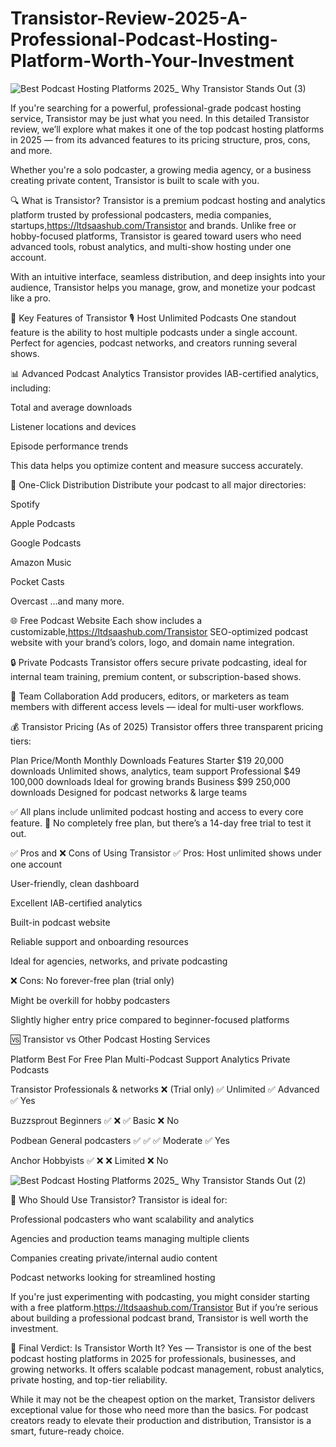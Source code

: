 # Transistor-Review-2025-A-Professional-Podcast-Hosting-Platform-Worth-Your-Investment

![Best Podcast Hosting Platforms 2025_ Why Transistor Stands Out (3)](https://github.com/user-attachments/assets/eff5322b-8817-4b66-8ba7-02d2ba992235)


If you're searching for a powerful, professional-grade podcast hosting service, Transistor may be just what you need. In this detailed Transistor review, we’ll explore what makes it one of the top podcast hosting platforms in 2025 — from its advanced features to its pricing structure, pros, cons, and more.

Whether you're a solo podcaster, a growing media agency, or a business creating private content, Transistor is built to scale with you.

🔍 What is Transistor?
Transistor is a premium podcast hosting and analytics platform trusted by professional podcasters, media companies, startups,https://ltdsaashub.com/Transistor and brands. Unlike free or hobby-focused platforms, Transistor is geared toward users who need advanced tools, robust analytics, and multi-show hosting under one account.

With an intuitive interface, seamless distribution, and deep insights into your audience, Transistor helps you manage, grow, and monetize your podcast like a pro.

🌟 Key Features of Transistor
🎙️ Host Unlimited Podcasts
One standout feature is the ability to host multiple podcasts under a single account. Perfect for agencies, podcast networks, and creators running several shows.

📊 Advanced Podcast Analytics
Transistor provides IAB-certified analytics, including:

Total and average downloads

Listener locations and devices

Episode performance trends

This data helps you optimize content and measure success accurately.

📡 One-Click Distribution
Distribute your podcast to all major directories:

Spotify

Apple Podcasts

Google Podcasts

Amazon Music

Pocket Casts

Overcast
…and many more.

🌐 Free Podcast Website
Each show includes a customizable,https://ltdsaashub.com/Transistor SEO-optimized podcast website with your brand’s colors, logo, and domain name integration.

🔒 Private Podcasts
Transistor offers secure private podcasting, ideal for internal team training, premium content, or subscription-based shows.

👥 Team Collaboration
Add producers, editors, or marketers as team members with different access levels — ideal for multi-user workflows.

💰 Transistor Pricing (As of 2025)
Transistor offers three transparent pricing tiers:

Plan	Price/Month	Monthly Downloads	Features
Starter	$19	20,000 downloads	Unlimited shows, analytics, team support
Professional	$49	100,000 downloads	Ideal for growing brands
Business	$99	250,000 downloads	Designed for podcast networks & large teams

✅ All plans include unlimited podcast hosting and access to every core feature.
🚫 No completely free plan, but there’s a 14-day free trial to test it out.

✅ Pros and ❌ Cons of Using Transistor
✅ Pros:
Host unlimited shows under one account

User-friendly, clean dashboard

Excellent IAB-certified analytics

Built-in podcast website

Reliable support and onboarding resources

Ideal for agencies, networks, and private podcasting

❌ Cons:
No forever-free plan (trial only)

Might be overkill for hobby podcasters

Slightly higher entry price compared to beginner-focused platforms

🆚 Transistor vs Other Podcast Hosting Services

Platform	Best For	Free Plan	Multi-Podcast Support	Analytics	Private Podcasts

Transistor	Professionals & networks	❌ (Trial only)	✅ Unlimited	✅ Advanced	✅ Yes

Buzzsprout	Beginners	✅	❌	✅ Basic	❌ No

Podbean	General podcasters	✅	✅	✅ Moderate	✅ Yes

Anchor	Hobbyists	✅	❌	❌ Limited	❌ No

![Best Podcast Hosting Platforms 2025_ Why Transistor Stands Out (2)](https://github.com/user-attachments/assets/d446e673-717c-4aa6-b985-e5766b415941)


👥 Who Should Use Transistor?
Transistor is ideal for:

Professional podcasters who want scalability and analytics

Agencies and production teams managing multiple clients

Companies creating private/internal audio content

Podcast networks looking for streamlined hosting

If you're just experimenting with podcasting, you might consider starting with a free platform.https://ltdsaashub.com/Transistor But if you’re serious about building a professional podcast brand, Transistor is well worth the investment.

🌟 Final Verdict: Is Transistor Worth It?
Yes — Transistor is one of the best podcast hosting platforms in 2025 for professionals, businesses, and growing networks. It offers scalable podcast management, robust analytics, private hosting, and top-tier reliability.

While it may not be the cheapest option on the market, Transistor delivers exceptional value for those who need more than the basics. For podcast creators ready to elevate their production and distribution, Transistor is a smart, future-ready choice.



